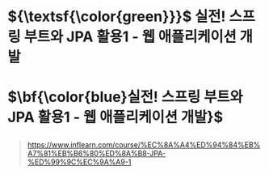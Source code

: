 # ${\textsf{\color{green}}}$ 실전! 스프링 부트와 JPA 활용1 - 웹 애플리케이션 개발
# <p>$\bf{\color{blue}실전! 스프링 부트와 JPA 활용1 - 웹 애플리케이션 개발}$</p>
>https://www.inflearn.com/course/%EC%8A%A4%ED%94%84%EB%A7%81%EB%B6%80%ED%8A%B8-JPA-%ED%99%9C%EC%9A%A9-1
